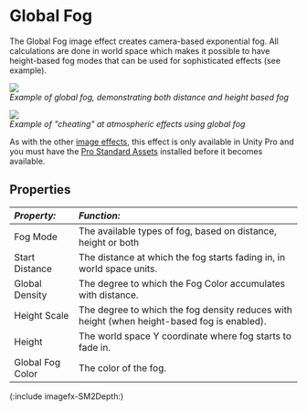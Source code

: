 Global Fog
==========


The <span class=keyword>Global Fog</span> image effect creates camera-based exponential fog. All calculations are done in world space which makes it possible to have height-based fog modes that can be used for sophisticated effects (see example).


![](http://docwiki.hq.unity3d.com/uploads/Main/GlobalFogExample.png)  
_Example of global fog, demonstrating both distance and height based fog_


![](http://docwiki.hq.unity3d.com/uploads/Main/Athmospheric.png)  
_Example of "cheating" at atmospheric effects using global fog_

As with the other [image effects](comp-ImageEffects.md), this effect is only available in Unity Pro and you must have the [Pro Standard Assets](HOWTO-InstallStandardAssets.md) installed before it becomes available.

Properties
----------


|**_Property:_** |**_Function:_** |
|:---|:---|
|<span class=component>Fog Mode</span> |The available types of fog, based on distance, height or both|
|<span class=component>Start Distance</span> |The distance at which the fog starts fading in, in world space units.|
|<span class=component>Global Density</span> |The degree to which the <span class=component>Fog Color</span> accumulates with distance.|
|<span class=component>Height Scale</span> |The degree to which the fog density reduces with height (when height-based fog is enabled).|
|<span class=component>Height</span> |The world space Y coordinate where fog starts to fade in.|
|<span class=component>Global Fog Color</span> |The color of the fog.|

(:include imagefx-SM2Depth:)

